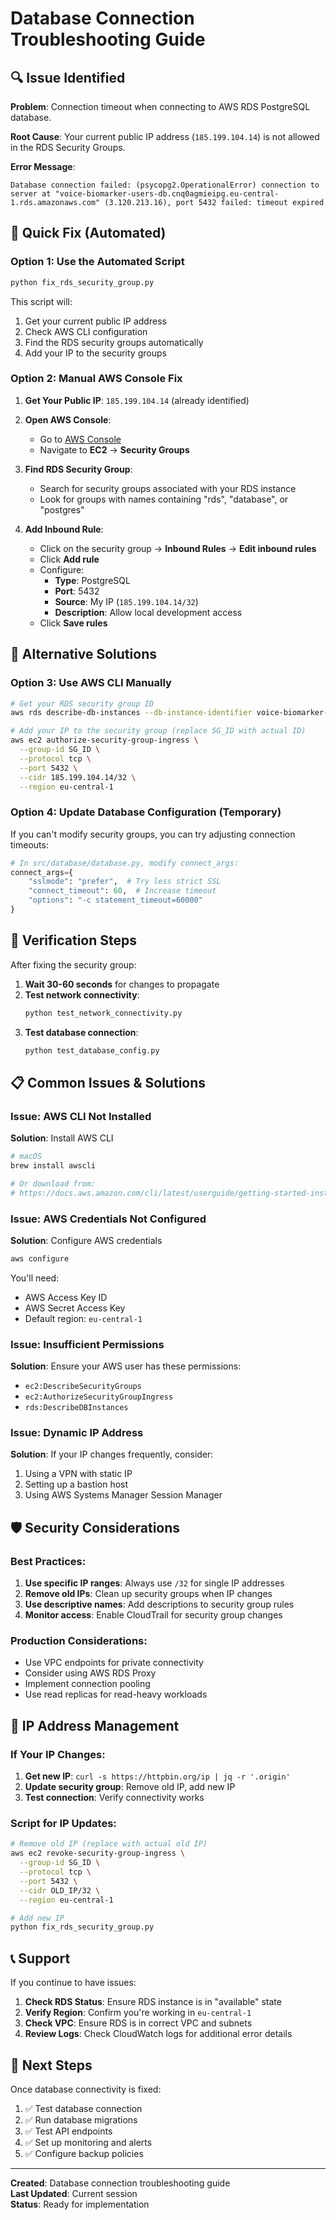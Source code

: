 # Database Connection Troubleshooting Guide

## 🔍 Issue Identified

**Problem**: Connection timeout when connecting to AWS RDS PostgreSQL database.

**Root Cause**: Your current public IP address (`185.199.104.14`) is not allowed in the RDS Security Groups.

**Error Message**: 
```
Database connection failed: (psycopg2.OperationalError) connection to server at "voice-biomarker-users-db.cnq0agmieipg.eu-central-1.rds.amazonaws.com" (3.120.213.16), port 5432 failed: timeout expired
```

## 🚀 Quick Fix (Automated)

### Option 1: Use the Automated Script
```bash
python fix_rds_security_group.py
```

This script will:
1. Get your current public IP address
2. Check AWS CLI configuration
3. Find the RDS security groups automatically
4. Add your IP to the security groups

### Option 2: Manual AWS Console Fix

1. **Get Your Public IP**: `185.199.104.14` (already identified)

2. **Open AWS Console**:
   - Go to [AWS Console](https://console.aws.amazon.com/)
   - Navigate to **EC2** → **Security Groups**

3. **Find RDS Security Group**:
   - Search for security groups associated with your RDS instance
   - Look for groups with names containing "rds", "database", or "postgres"

4. **Add Inbound Rule**:
   - Click on the security group → **Inbound Rules** → **Edit inbound rules**
   - Click **Add rule**
   - Configure:
     - **Type**: PostgreSQL
     - **Port**: 5432
     - **Source**: My IP (`185.199.104.14/32`)
     - **Description**: Allow local development access
   - Click **Save rules**

## 🔧 Alternative Solutions

### Option 3: Use AWS CLI Manually

```bash
# Get your RDS security group ID
aws rds describe-db-instances --db-instance-identifier voice-biomarker-users-db --region eu-central-1

# Add your IP to the security group (replace SG_ID with actual ID)
aws ec2 authorize-security-group-ingress \
  --group-id SG_ID \
  --protocol tcp \
  --port 5432 \
  --cidr 185.199.104.14/32 \
  --region eu-central-1
```

### Option 4: Update Database Configuration (Temporary)

If you can't modify security groups, you can try adjusting connection timeouts:

```python
# In src/database/database.py, modify connect_args:
connect_args={
    "sslmode": "prefer",  # Try less strict SSL
    "connect_timeout": 60,  # Increase timeout
    "options": "-c statement_timeout=60000"
}
```

## 🧪 Verification Steps

After fixing the security group:

1. **Wait 30-60 seconds** for changes to propagate
2. **Test network connectivity**:
   ```bash
   python test_network_connectivity.py
   ```
3. **Test database connection**:
   ```bash
   python test_database_config.py
   ```

## 📋 Common Issues & Solutions

### Issue: AWS CLI Not Installed
**Solution**: Install AWS CLI
```bash
# macOS
brew install awscli

# Or download from:
# https://docs.aws.amazon.com/cli/latest/userguide/getting-started-install.html
```

### Issue: AWS Credentials Not Configured
**Solution**: Configure AWS credentials
```bash
aws configure
```
You'll need:
- AWS Access Key ID
- AWS Secret Access Key
- Default region: `eu-central-1`

### Issue: Insufficient Permissions
**Solution**: Ensure your AWS user has these permissions:
- `ec2:DescribeSecurityGroups`
- `ec2:AuthorizeSecurityGroupIngress`
- `rds:DescribeDBInstances`

### Issue: Dynamic IP Address
**Solution**: If your IP changes frequently, consider:
1. Using a VPN with static IP
2. Setting up a bastion host
3. Using AWS Systems Manager Session Manager

## 🛡️ Security Considerations

### Best Practices:
1. **Use specific IP ranges**: Always use `/32` for single IP addresses
2. **Remove old IPs**: Clean up security groups when IP changes
3. **Use descriptive names**: Add descriptions to security group rules
4. **Monitor access**: Enable CloudTrail for security group changes

### Production Considerations:
- Use VPC endpoints for private connectivity
- Consider using AWS RDS Proxy
- Implement connection pooling
- Use read replicas for read-heavy workloads

## 🔄 IP Address Management

### If Your IP Changes:
1. **Get new IP**: `curl -s https://httpbin.org/ip | jq -r '.origin'`
2. **Update security group**: Remove old IP, add new IP
3. **Test connection**: Verify connectivity works

### Script for IP Updates:
```bash
# Remove old IP (replace with actual old IP)
aws ec2 revoke-security-group-ingress \
  --group-id SG_ID \
  --protocol tcp \
  --port 5432 \
  --cidr OLD_IP/32 \
  --region eu-central-1

# Add new IP
python fix_rds_security_group.py
```

## 📞 Support

If you continue to have issues:

1. **Check RDS Status**: Ensure RDS instance is in "available" state
2. **Verify Region**: Confirm you're working in `eu-central-1`
3. **Check VPC**: Ensure RDS is in correct VPC and subnets
4. **Review Logs**: Check CloudWatch logs for additional error details

## 🎯 Next Steps

Once database connectivity is fixed:

1. ✅ Test database connection
2. ✅ Run database migrations
3. ✅ Test API endpoints
4. ✅ Set up monitoring and alerts
5. ✅ Configure backup policies

---

**Created**: Database connection troubleshooting guide  
**Last Updated**: Current session  
**Status**: Ready for implementation 